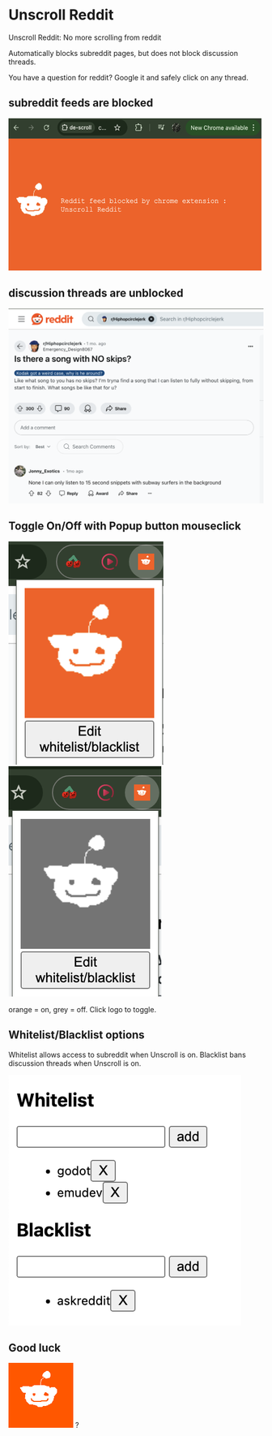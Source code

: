 # Unscroll Reddit
Unscroll Reddit: No more scrolling from reddit

Automatically blocks subreddit pages, but does not block discussion threads.

You have a question for reddit? Google it and safely click on any thread.


## subreddit feeds are blocked
<img src="readme_files/blockedsite.png" alt="Description" width="500" height="300">

## discussion threads are unblocked
<img src="readme_files/discussion_thread.png" alt="Description">

## Toggle On/Off with Popup button mouseclick
<img src="readme_files/popup_on.png" alt="Description">
<img src="readme_files/popup_off.png" alt="Description">
<p>orange = on, grey = off. Click logo to toggle.</p>

## Whitelist/Blacklist options
<p>Whitelist allows access to subreddit when Unscroll is on.
Blacklist bans discussion threads when Unscroll is on. </p>
<img src="readme_files/whitelist.png" alt="Description">

## Good luck
<img src="rebbit.png" alt="Description"> ?